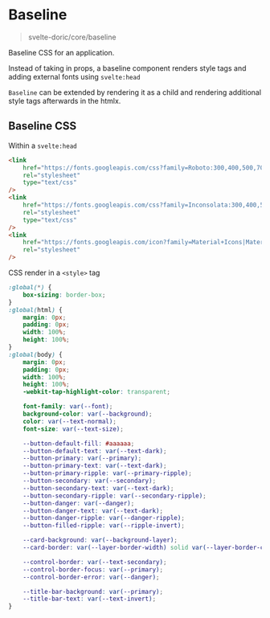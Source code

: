 # Baseline
> svelte-doric/core/baseline

Baseline CSS for an application.

Instead of taking in props, a baseline component renders style tags and adding
external fonts using `svelte:head`

`Baseline` can be extended by rendering it as a child and rendering
additional style tags afterwards in the htmlx.

## Baseline CSS
Within a `svelte:head`
```html
<link
    href="https://fonts.googleapis.com/css?family=Roboto:300,400,500,700"
    rel="stylesheet"
    type="text/css"
/>
<link
    href="https://fonts.googleapis.com/css?family=Inconsolata:300,400,500,700"
    rel="stylesheet"
    type="text/css"
/>
<link
    href="https://fonts.googleapis.com/icon?family=Material+Icons|Material+Icons+Outlined"
    rel="stylesheet"
/>
```
CSS render in a `<style>` tag
```css
:global(*) {
    box-sizing: border-box;
}
:global(html) {
    margin: 0px;
    padding: 0px;
    width: 100%;
    height: 100%;
}
:global(body) {
    margin: 0px;
    padding: 0px;
    width: 100%;
    height: 100%;
    -webkit-tap-highlight-color: transparent;

    font-family: var(--font);
    background-color: var(--background);
    color: var(--text-normal);
    font-size: var(--text-size);

    --button-default-fill: #aaaaaa;
    --button-default-text: var(--text-dark);
    --button-primary: var(--primary);
    --button-primary-text: var(--text-dark);
    --button-primary-ripple: var(--primary-ripple);
    --button-secondary: var(--secondary);
    --button-secondary-text: var(--text-dark);
    --button-secondary-ripple: var(--secondary-ripple);
    --button-danger: var(--danger);
    --button-danger-text: var(--text-dark);
    --button-danger-ripple: var(--danger-ripple);
    --button-filled-ripple: var(--ripple-invert);

    --card-background: var(--background-layer);
    --card-border: var(--layer-border-width) solid var(--layer-border-color);

    --control-border: var(--text-secondary);
    --control-border-focus: var(--primary);
    --control-border-error: var(--danger);

    --title-bar-background: var(--primary);
    --title-bar-text: var(--text-invert);
}
```
